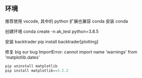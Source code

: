 ## 环境
推荐使用 vscode, 其中的 python 扩展也兼容 conda
安装 conda

创建环境
conda create -n ak_test python=3.8.5

安装 backtrader
pip install backtrader[plotting]

修复 big sur bug
        ImportError: cannot import name 'warnings' from 'matplotlib.dates'
```python
pip uninstall matplotlib
pip install matplotlib==3.2.2
```